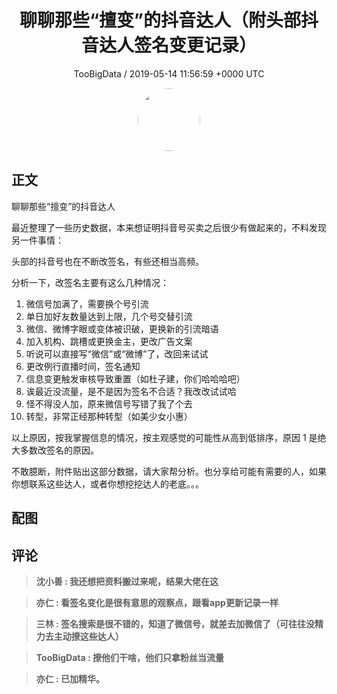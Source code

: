 <h1 align="center">聊聊那些“擅变”的抖音达人（附头部抖音达人签名变更记录）</h1>
<p align="center">
    <a>TooBigData / 2019-05-14 11:56:59 &#43;0000 UTC</a>
</p>

<div align="center">
    <img src="https://images.zsxq.com/FlfqbZu5U2Enpr-d-kR0sVdJoQYD?e=1590940799&amp;token=kIxbL07-8jAj8w1n4s9zv64FuZZNEATmlU_Vm6zD:L-q2J4cX_WHdEiCsgDG30f0y5Xc=" width="100" height="100" style="border:1px solid;border-radius:50%; color:#ffffff"/>
</div>

## 正文

<div>
聊聊那些“擅变”的抖音达人

 

最近整理了一些历史数据，本来想证明抖音号买卖之后很少有做起来的，不料发现另一件事情：

头部的抖音号也在不断改签名，有些还相当高频。

分析一下，改签名主要有这么几种情况：

1. 微信号加满了，需要换个号引流
2. 单日加好友数量达到上限，几个号交替引流
3. 微信、微博字眼或变体被识破，更换新的引流暗语
4. 加入机构、跳槽或更换金主，更改广告文案
5. 听说可以直接写“微信”或“微博”了，改回来试试
6. 更改例行直播时间，签名通知
7. 信息变更触发审核导致重置（如杜子建，你们哈哈哈吧）
8. 诶最近没流量，是不是因为签名不合适？我改改试试哈
9. 怪不得没人加，原来微信号写错了我了个去
10. 转型，非常正经那种转型（如美少女小惠）

以上原因，按我掌握信息的情况，按主观感觉的可能性从高到低排序，原因 1 是绝大多数改签名的原因。

不敢臆断，附件贴出这部分数据，请大家帮分析。也分享给可能有需要的人，如果你想联系这些达人，或者你想挖挖达人的老底。。。
</div>

## 配图
<div class="image" align="center">

</div>

## 评论

<div align="left">
<div>

<blockquote >
<span> <strong>沈小善 : 我还想把资料搬过来呢，结果大佬在这 </strong></span>
</blockquote>

<blockquote >
<span> <strong>亦仁 : 看签名变化是很有意思的观察点，跟看app更新记录一样 </strong></span>
</blockquote>

<blockquote >
<span> <strong>三林 : 签名搜索是很不错的，知道了微信号，就差去加微信了（可往往没精力去主动撩这些达人） </strong></span>
</blockquote>

<blockquote >
<span> <strong>TooBigData : 撩他们干啥，他们只拿粉丝当流量 </strong></span>
</blockquote>

<blockquote >
<span> <strong>亦仁 : 已加精华。 </strong></span>
</blockquote>

</div>
</div>